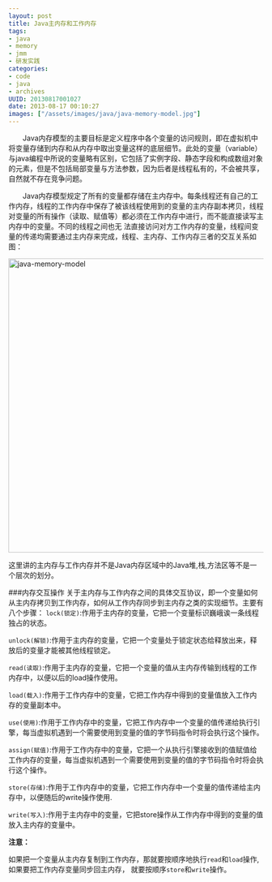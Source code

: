 ```yaml
---
layout: post
title: Java主内存和工作内存
tags:
- java
- memory
- jmm
- 研发实践
categories:
- code
- java
- archives
UUID: 20130817001027
date: 2013-08-17 00:10:27
images: ["/assets/images/java/java-memory-model.jpg"]
---
```

　　Java内存模型的主要目标是定义程序中各个变量的访问规则，即在虚拟机中将变量存储到内存和从内存中取出变量这样的底层细节。此处的变量（variable）与java编程中所说的变量略有区别，它包括了实例字段、静态字段和构成数组对象的元素，但是不包括局部变量与方法参数，因为后者是线程私有的，不会被共享，自然就不存在竞争问题。

　　Java内存模型规定了所有的变量都存储在主内存中。每条线程还有自己的工作内存，线程的工作内存中保存了被该线程使用到的变量的主内存副本拷贝，线程对变量的所有操作（读取、赋值等）都必须在工作内存中进行，而不能直接读写主内存中的变量。不同的线程之间也无
法直接访问对方工作内存的变量，线程间变量的传递均需要通过主内存来完成，线程、主内存、工作内存三者的交互关系如图：

<a href="{{site.aliyun_oss}}/assets/images/java/java-memory-model.jpg" alt="java-memory-model" target="_bank" rel="prettyPhoto[{{page.UUID}}]">
<img src="{{site.aliyun_oss}}/assets/images/java/java-memory-model.jpg" width="580px" alt="java-memory-model" class="img-center" />
</a>

这里讲的主内存与工作内存并不是Java内存区域中的Java堆,栈,方法区等不是一个层次的划分。

###内存交互操作
    关于主内存与工作内存之间的具体交互协议，即一个变量如何从主内存拷贝到工作内存，如何从工作内存同步到主内存之类的实现细节。主要有八个步骤：
<code>lock(锁定)</code>:作用于主内存的变量，它把一个变量标识巍峨诶一条线程独占的状态。

<code>unlock(解锁)</code>:作用于主内存的变量，它把一个变量处于锁定状态给释放出来，释放后的变量才能被其他线程锁定。

<code>read(读取)</code>:作用于主内存的变量，它把一个变量的值从主内存传输到线程的工作内存中，以便以后的load操作使用。

<code>load(载入)</code>:作用于工作内存中的变量，它把工作内存中得到的变量值放入工作内存的变量副本中。

<code>use(使用)</code>:作用于工作内存中的变量，它把工作内存中一个变量的值传递给执行引擎，每当虚拟机遇到一个需要使用到变量的值的字节码指令时将会执行这个操作。

<code>assign(赋值)</code>:作用于工作内存中的变量，它把一个从执行引擎接收到的值赋值给工作内存的变量，每当虚拟机遇到一个需要使用到变量的值的字节码指令时将会执行这个操作。

<code>store(存储)</code>:作用于工作内存中的变量，它把工作内存中一个变量的值传递给主内存中，以便随后的write操作使用.

<code>write(写入)</code>:作用于主内存中的变量，它把store操作从工作内存中得到的变量的值放入主内存的变量中。

<strong>注意：</strong>

如果把一个变量从主内存复制到工作内存，那就要按顺序地执行<code>read</code>和<code>load</code>操作,如果要把工作内存变量同步回主内存，
就要按顺序<code>store</code>和<code>write</code>操作。